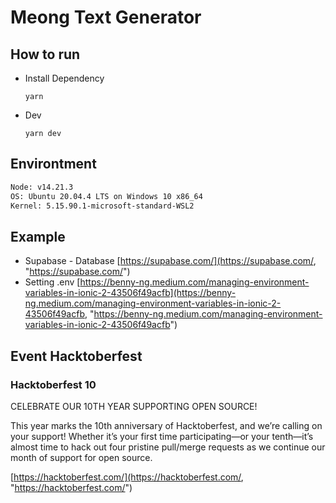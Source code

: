 # Meong Text Generator

## How to run

* Install Dependency

  `yarn`

* Dev

  `yarn dev`

## Environtment

```bash
Node: v14.21.3
OS: Ubuntu 20.04.4 LTS on Windows 10 x86_64
Kernel: 5.15.90.1-microsoft-standard-WSL2
```

## Example

* Supabase - Database [https://supabase.com/](https://supabase.com/, "https://supabase.com/")
* Setting .env [https://benny-ng.medium.com/managing-environment-variables-in-ionic-2-43506f49acfb](https://benny-ng.medium.com/managing-environment-variables-in-ionic-2-43506f49acfb, "https://benny-ng.medium.com/managing-environment-variables-in-ionic-2-43506f49acfb")


## Event Hacktoberfest

### Hacktoberfest 10

CELEBRATE OUR 10TH YEAR SUPPORTING OPEN SOURCE!

This year marks the 10th anniversary of Hacktoberfest, and we’re calling on your support! Whether it’s your first time participating—or your tenth—it’s almost time to hack out four pristine pull/merge requests as we continue our month of support for open source.

[https://hacktoberfest.com/](https://hacktoberfest.com/, "https://hacktoberfest.com/")
